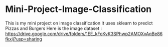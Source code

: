 # Mini-Project-Image-Classification
This is my mini project on image classification
It uses sklearn to predict Pizzas and Burgers
Here is the image dataset : https://drive.google.com/drive/folders/1EE_kFoKvK3SPhwp2AMOXvAqBe86fkxij?usp=sharing
